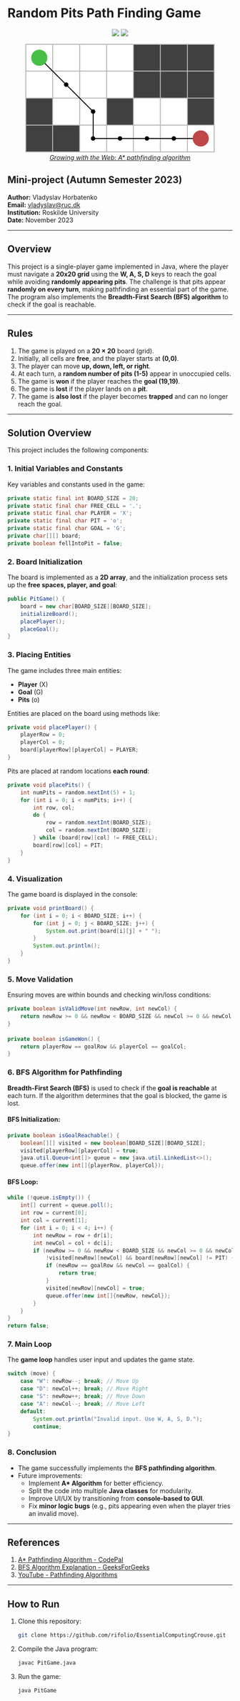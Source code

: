 # Random Pits Path Finding Game

<p align="center">
  <img src="https://img.shields.io/badge/Language-Java-orange.svg">
  <img src="https://img.shields.io/badge/Algorithm-Breadth_First_Search_BFS-purple.svg">
</p>

<p align="center">
  <figure>
    <img src="Figures/logo.png" alt="Game Logo">
    <figcaption style="text-align: center;">
      <em><a href="https://www.growingwiththeweb.com/2012/06/a-pathfinding-algorithm.html">Growing with the Web: A* pathfinding algorithm</a></em>
    </figcaption>
  </figure>
</p>

## Mini-project (Autumn Semester 2023)

**Author:** Vladyslav Horbatenko  
**Email:** vladyslav@ruc.dk  
**Institution:** Roskilde University  
**Date:** November 2023

---

## Overview

This project is a single-player game implemented in Java, where the player must navigate a **20x20 grid** using the **W, A, S, D** keys to reach the goal while avoiding **randomly appearing pits**. The challenge is that pits appear **randomly on every turn**, making pathfinding an essential part of the game. The program also implements the **Breadth-First Search (BFS) algorithm** to check if the goal is reachable.

---

## Rules

1. The game is played on a **20 × 20** board (grid).
2. Initially, all cells are **free**, and the player starts at **(0,0)**.
3. The player can move **up, down, left, or right**.
4. At each turn, a **random number of pits (1-5)** appear in unoccupied cells.
5. The game is **won** if the player reaches the **goal (19,19)**.
6. The game is **lost** if the player lands on a **pit**.
7. The game is **also lost** if the player becomes **trapped** and can no longer reach the goal.

---

## Solution Overview

This project includes the following components:

### 1. Initial Variables and Constants

Key variables and constants used in the game:

```java
private static final int BOARD_SIZE = 20;
private static final char FREE_CELL = '.';
private static final char PLAYER = 'X';
private static final char PIT = 'o';
private static final char GOAL = 'G';
private char[][] board;
private boolean fellIntoPit = false;
```

### 2. Board Initialization

The board is implemented as a **2D array**, and the initialization process sets up the **free spaces, player, and goal**:

```java
public PitGame() {
    board = new char[BOARD_SIZE][BOARD_SIZE];
    initializeBoard();
    placePlayer();
    placeGoal();
}
```

### 3. Placing Entities

The game includes three main entities:

- **Player** (X)
- **Goal** (G)
- **Pits** (o)

Entities are placed on the board using methods like:

```java
private void placePlayer() {
    playerRow = 0;
    playerCol = 0;
    board[playerRow][playerCol] = PLAYER;
}
```

Pits are placed at random locations **each round**:

```java
private void placePits() {
    int numPits = random.nextInt(5) + 1;
    for (int i = 0; i < numPits; i++) {
        int row, col;
        do {
            row = random.nextInt(BOARD_SIZE);
            col = random.nextInt(BOARD_SIZE);
        } while (board[row][col] != FREE_CELL);
        board[row][col] = PIT;
    }
}
```

### 4. Visualization

The game board is displayed in the console:

```java
private void printBoard() {
    for (int i = 0; i < BOARD_SIZE; i++) {
        for (int j = 0; j < BOARD_SIZE; j++) {
            System.out.print(board[i][j] + " ");
        }
        System.out.println();
    }
}
```

### 5. Move Validation

Ensuring moves are within bounds and checking win/loss conditions:

```java
private boolean isValidMove(int newRow, int newCol) {
    return newRow >= 0 && newRow < BOARD_SIZE && newCol >= 0 && newCol < BOARD_SIZE;
}

private boolean isGameWon() {
    return playerRow == goalRow && playerCol == goalCol;
}
```

### 6. BFS Algorithm for Pathfinding

**Breadth-First Search (BFS)** is used to check if the **goal is reachable** at each turn. If the algorithm determines that the goal is blocked, the game is lost.

#### BFS Initialization:

```java
private boolean isGoalReachable() {
    boolean[][] visited = new boolean[BOARD_SIZE][BOARD_SIZE];
    visited[playerRow][playerCol] = true;
    java.util.Queue<int[]> queue = new java.util.LinkedList<>();
    queue.offer(new int[]{playerRow, playerCol});
```

#### BFS Loop:

```java
while (!queue.isEmpty()) {
    int[] current = queue.poll();
    int row = current[0];
    int col = current[1];
    for (int i = 0; i < 4; i++) {
        int newRow = row + dr[i];
        int newCol = col + dc[i];
        if (newRow >= 0 && newRow < BOARD_SIZE && newCol >= 0 && newCol < BOARD_SIZE &&
            !visited[newRow][newCol] && board[newRow][newCol] != PIT) {
            if (newRow == goalRow && newCol == goalCol) {
                return true;
            }
            visited[newRow][newCol] = true;
            queue.offer(new int[]{newRow, newCol});
        }
    }
}
return false;
```

### 7. Main Loop

The **game loop** handles user input and updates the game state.

```java
switch (move) {
    case "W": newRow--; break; // Move Up
    case "D": newCol++; break; // Move Right
    case "S": newRow++; break; // Move Down
    case "A": newCol--; break; // Move Left
    default:
        System.out.println("Invalid input. Use W, A, S, D.");
        continue;
}
```

### 8. Conclusion

- The game successfully implements the **BFS pathfinding algorithm**.
- Future improvements:
  - Implement **A\* Algorithm** for better efficiency.
  - Split the code into multiple **Java classes** for modularity.
  - Improve UI/UX by transitioning from **console-based to GUI**.
  - Fix **minor logic bugs** (e.g., pits appearing even when the player tries an invalid move).

---

## References

1. [A\* Pathfinding Algorithm - CodePal](https://codepal.ai/code-generator/query/jLOJJA08/a-star-path-finder-algorithm)
2. [BFS Algorithm Explanation - GeeksForGeeks](https://www.geeksforgeeks.org/queue-interface-java/)
3. [YouTube - Pathfinding Algorithms](https://youtu.be/GC-nBgi9r0U?si=ftVaB1IsX0refGFg)

---

## How to Run

1. Clone this repository:
   ```sh
   git clone https://github.com/rifolio/EssentialComputingCrouse.git
   ```
2. Compile the Java program:
   ```sh
   javac PitGame.java
   ```
3. Run the game:
   ```sh
   java PitGame
   ```

